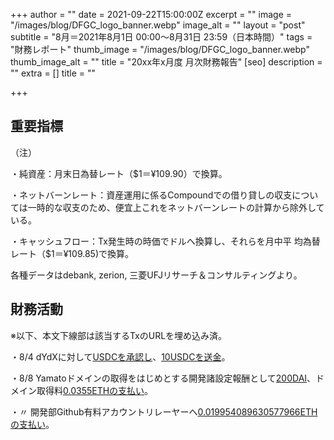 +++
author = ""
date = 2021-09-22T15:00:00Z
excerpt = ""
image = "/images/blog/DFGC_logo_banner.webp"
image_alt = ""
layout = "post"
subtitle = "8月＝2021年8月1日 00:00～8月31日 23:59（日本時間）"
tags = "財務レポート"
thumb_image = "/images/blog/DFGC_logo_banner.webp"
thumb_image_alt = ""
title = "20xx年x月度 月次財務報告"
[seo]
description = ""
extra = []
title = ""

+++
## 重要指標

（注）

・純資産：月末日為替レート（$1＝¥109.90）で換算。

・ネットバーンレート：資産運用に係るCompoundでの借り貸しの収支については一時的な収支のため、便宜上これをネットバーンレートの計算から除外している。

・キャッシュフロー：Tx発生時の時価でドルへ換算し、それらを月中平 均為替レート（$1＝¥109.85)で換算。

各種データはdebank, zerion, 三菱UFJリサーチ＆コンサルティングより。

## 財務活動

※以下、本文下線部は該当するTxのURLを埋め込み済。

・8/4 dYdXに対して[USDCを承認し](https://etherscan.io/tx/0xf933b26a9311255d876fdd70fe4f81e0a80e41bf9ff58876a7a4f32391ffc5a3)、[10USDCを送金](https://etherscan.io/tx/0x521b65516ab365d1fde7f8b818725ae72d0979bf3eefe138055824a8a4e35ed0)。

・8/8 Yamatoドメインの取得をはじめとする開発諸設定報酬として[200DAI](https://etherscan.io/tx/0xd412db4a39675df5a9641d4dc6a044b8e8ee7953443b333235e6fc72cda7c606)、ドメイン取得料[0.0355ETHの支払い](https://etherscan.io/tx/0x019a5c256cffd3ddfdfdcb24115b19496e8eb75b52d955d23ff2a04ae7137195)。

・〃 開発部Github有料アカウントリレーヤーへ[0.019954089630577966ETHの支払い](https://etherscan.io/tx/0xebbd792323d87e6e9f566edf06c70a0c40deed94d66b8e04311db0c2df611776)。